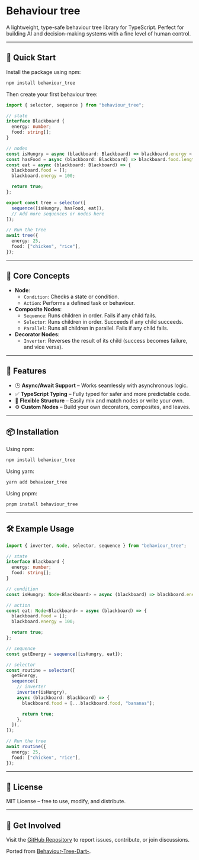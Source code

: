 # Behaviour tree

A lightweight, type-safe behaviour tree library for TypeScript. Perfect for building AI and decision-making systems with a fine level of human control.

---

## 🚀 Quick Start

Install the package using npm:

```bash
npm install behaviour_tree
```

Then create your first behaviour tree:

```ts
import { selector, sequence } from "behaviour_tree";

// state
interface Blackboard {
  energy: number;
  food: string[];
}

// nodes
const isHungry = async (blackboard: Blackboard) => blackboard.energy < 50;
const hasFood = async (blackboard: Blackboard) => blackboard.food.length > 0;
const eat = async (blackboard: Blackboard) => {
  blackboard.food = [];
  blackboard.energy = 100;

  return true;
};

export const tree = selector([
  sequence([isHungry, hasFood, eat]),
  // Add more sequences or nodes here
]);

// Run the tree
await tree({
  energy: 25,
  food: ["chicken", "rice"],
});
```

---

## 🧠 Core Concepts

- **Node**:
  - `Condition`: Checks a state or condition.
  - `Action`: Performs a defined task or behaviour.
- **Composite Nodes**:
  - `Sequence`: Runs children in order. Fails if any child fails.
  - `Selector`: Runs children in order. Succeeds if any child succeeds.
  - `Parallel`: Runs all children in parallel. Fails if any child fails.
- **Decorator Nodes**:
  - `Inverter`: Reverses the result of its child (success becomes failure, and vice versa).

---

## 🔧 Features

- 🕒 **Async/Await Support** – Works seamlessly with asynchronous logic.
- ✅ **TypeScript Typing** – Fully typed for safer and more predictable code.
- 🧩 **Flexible Structure** – Easily mix and match nodes or write your own.
- ⚙️ **Custom Nodes** – Build your own decorators, composites, and leaves.

---

## 📦 Installation

Using npm:

```bash
npm install behaviour_tree
```

Using yarn:

```bash
yarn add behaviour_tree
```

Using pnpm:

```bash
pnpm install behaviour_tree
```

---

## 🛠️ Example Usage

```ts
import { inverter, Node, selector, sequence } from "behaviour_tree";

// state
interface Blackboard {
  energy: number;
  food: string[];
}

// condition
const isHungry: Node<Blackboard> = async (blackboard) => blackboard.energy < 50;

// action
const eat: Node<Blackboard> = async (blackboard) => {
  blackboard.food = [];
  blackboard.energy = 100;

  return true;
};

// sequence
const getEnergy = sequence([isHungry, eat]);

// selector
const routine = selector([
  getEnergy,
  sequence([
    // inverter
    inverter(isHungry),
    async (blackboard: Blackboard) => {
      blackboard.food = [...blackboard.food, "bananas"];

      return true;
    },
  ]),
]);

// Run the tree
await routine({
  energy: 25,
  food: ["chicken", "rice"],
});
```

---

## 📄 License

MIT License – free to use, modify, and distribute.

---

## 🔗 Get Involved

Visit the [GitHub Repository](https://github.com/WillSquire/behaviour_tree) to report issues, contribute, or join discussions.

Ported from [Behaviour-Tree-Dart-](https://github.com/WillSquire/Behaviour-Tree-Dart-).

